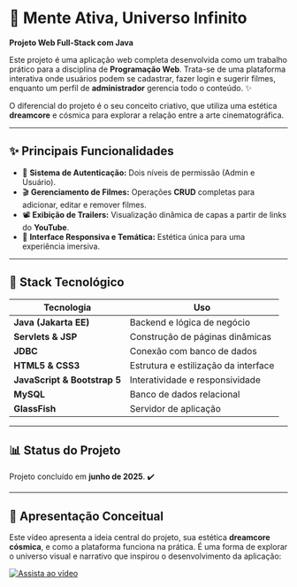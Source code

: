 # 🧠 Mente Ativa, Universo Infinito  

**Projeto Web Full-Stack com Java**  

Este projeto é uma aplicação web completa desenvolvida como um trabalho prático para a disciplina de **Programação Web**. Trata-se de uma plataforma interativa onde usuários podem se cadastrar, fazer login e sugerir filmes, enquanto um perfil de **administrador** gerencia todo o conteúdo. ✨  

O diferencial do projeto é o seu conceito criativo, que utiliza uma estética **dreamcore** e cósmica para explorar a relação entre a arte cinematográfica.

---

## ✨ Principais Funcionalidades  

- 🔑 **Sistema de Autenticação:** Dois níveis de permissão (Admin e Usuário).  
- 🎬 **Gerenciamento de Filmes:** Operações **CRUD** completas para adicionar, editar e remover filmes.  
- 📽️ **Exibição de Trailers:** Visualização dinâmica de capas a partir de links do **YouTube**.  
- 🎨 **Interface Responsiva e Temática:** Estética única para uma experiência imersiva.  

---

## 🚀 Stack Tecnológico  

| Tecnologia         | Uso |
|-------------------|------------------------------------------------|
| **Java (Jakarta EE)** | Backend e lógica de negócio |
| **Servlets & JSP** | Construção de páginas dinâmicas |
| **JDBC**          | Conexão com banco de dados |
| **HTML5 & CSS3**  | Estrutura e estilização da interface |
| **JavaScript & Bootstrap 5** | Interatividade e responsividade |
| **MySQL**        | Banco de dados relacional |
| **GlassFish**    | Servidor de aplicação |

---

## 📊 Status do Projeto  
Projeto concluído em **junho de 2025**. ✔️

---

## 🎥 Apresentação Conceitual  

Este vídeo apresenta a ideia central do projeto, sua estética **dreamcore cósmica**, e como a plataforma funciona na prática. 
É uma forma de explorar o universo visual e narrativo que inspirou o desenvolvimento da aplicação:

[![Assista ao vídeo](https://img.youtube.com/vi/fLLkTPcQDjA/0.jpg)](https://www.youtube.com/watch?v=fLLkTPcQDjA)
